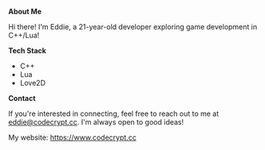 **About Me**

Hi there! I'm Eddie, a 21-year-old developer exploring game development in C++/Lua! 


**Tech Stack**

* C++
* Lua
* Love2D


**Contact**

If you're interested in connecting, feel free to reach out to me at eddie@codecrypt.cc. I'm always open to good ideas!

My website: https://www.codecrypt.cc
